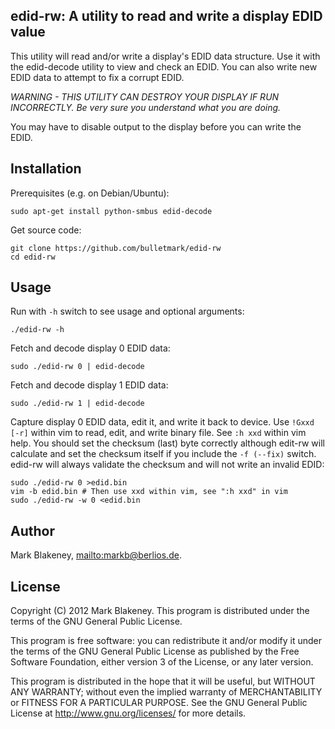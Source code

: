 ## edid-rw: A utility to read and write a display EDID value

This utility will read and/or write a display's EDID data structure. Use
it with the edid-decode utility to view and check an EDID.
You can also write new EDID data to attempt to fix a corrupt EDID.

*WARNING - THIS UTILITY CAN DESTROY YOUR DISPLAY IF RUN INCORRECTLY. Be
very sure you understand what you are doing.*

You may have to disable output to the display before you can write the
EDID.

## Installation

Prerequisites (e.g. on Debian/Ubuntu):

    sudo apt-get install python-smbus edid-decode

Get source code:

    git clone https://github.com/bulletmark/edid-rw
    cd edid-rw

## Usage

Run with `-h` switch to see usage and optional arguments:

    ./edid-rw -h

Fetch and decode display 0 EDID data:

    sudo ./edid-rw 0 | edid-decode

Fetch and decode display 1 EDID data:

    sudo ./edid-rw 1 | edid-decode

Capture display 0 EDID data, edit it, and write it back to device. Use
`!Gxxd [-r]` within vim to read, edit, and write binary file. See `:h
xxd` within vim help. You should set the checksum (last) byte correctly
although edit-rw will calculate and set the checksum itself if you
include the `-f (--fix)` switch. edid-rw will always validate the
checksum and will not write an invalid EDID:

    sudo ./edid-rw 0 >edid.bin
    vim -b edid.bin # Then use xxd within vim, see ":h xxd" in vim
    sudo ./edid-rw -w 0 <edid.bin

## Author

Mark Blakeney, <mailto:markb@berlios.de>.

## License

Copyright (C) 2012 Mark Blakeney. This program is distributed under the
terms of the GNU General Public License.

This program is free software: you can redistribute it and/or modify it
under the terms of the GNU General Public License as published by the
Free Software Foundation, either version 3 of the License, or any later
version.

This program is distributed in the hope that it will be useful, but
WITHOUT ANY WARRANTY; without even the implied warranty of
MERCHANTABILITY or FITNESS FOR A PARTICULAR PURPOSE. See the GNU General
Public License at <http://www.gnu.org/licenses/> for more details.

<!-- vim: se ai syn=markdown: -->
